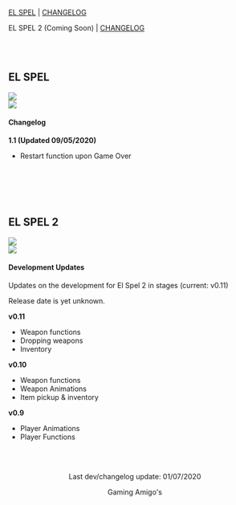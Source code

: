 [EL SPEL](https://elspel.github.io/1/)      |  [CHANGELOG](https://elspel.github.io/#el-spel-1)

EL SPEL 2 (Coming Soon) |  [CHANGELOG](https://elspel.github.io/#el-spel-2)

<br>
<br>

## EL SPEL 
<a align="center" href="https://elspel.github.io/1/">
   <img src="https://i.imgur.com/xGS947m.png">
</a>
<br>
<a align="center" href="https://elspel.github.io/1/">
   <img src="https://i.imgur.com/8akGcgB.png">
</a>



#### Changelog
**1.1  (Updated 09/05/2020)**

- Restart function upon Game Over

<br>
<br>
<br>
<br>

## EL SPEL 2
<a align="center">
   <img src="https://imgur.com/5YT6T35.png">
</a>
<br>
<a align="center">
   <img src="https://i.imgur.com/NDyHDn3.png">
</a>


#### Development Updates
Updates on the development for El Spel 2 in stages (current: v0.11)

Release date is yet unknown.

**v0.11**
- Weapon functions
- Dropping weapons
- Inventory

**v0.10**
- Weapon functions
- Weapon Animations
- Item pickup & inventory

**v0.9**
- Player Animations
- Player Functions

<br>
<br>

<p align="center">
Last dev/changelog update: 01/07/2020
</p>

<p align="center">
Gaming Amigo's
</p>

